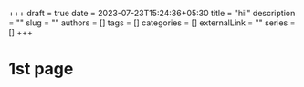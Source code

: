 +++ 
draft = true
date = 2023-07-23T15:24:36+05:30
title = "hii"
description = ""
slug = ""
authors = []
tags = []
categories = []
externalLink = ""
series = []
+++

# 1st page